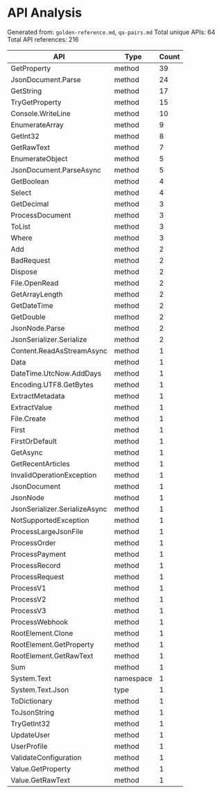 # API Analysis

Generated from: `golden-reference.md`, `qa-pairs.md`
Total unique APIs: 64
Total API references: 216

| API | Type | Count |
|-----|------|-------|
| GetProperty | method | 39 |
| JsonDocument.Parse | method | 24 |
| GetString | method | 17 |
| TryGetProperty | method | 15 |
| Console.WriteLine | method | 10 |
| EnumerateArray | method | 9 |
| GetInt32 | method | 8 |
| GetRawText | method | 7 |
| EnumerateObject | method | 5 |
| JsonDocument.ParseAsync | method | 5 |
| GetBoolean | method | 4 |
| Select | method | 4 |
| GetDecimal | method | 3 |
| ProcessDocument | method | 3 |
| ToList | method | 3 |
| Where | method | 3 |
| Add | method | 2 |
| BadRequest | method | 2 |
| Dispose | method | 2 |
| File.OpenRead | method | 2 |
| GetArrayLength | method | 2 |
| GetDateTime | method | 2 |
| GetDouble | method | 2 |
| JsonNode.Parse | method | 2 |
| JsonSerializer.Serialize | method | 2 |
| Content.ReadAsStreamAsync | method | 1 |
| Data | method | 1 |
| DateTime.UtcNow.AddDays | method | 1 |
| Encoding.UTF8.GetBytes | method | 1 |
| ExtractMetadata | method | 1 |
| ExtractValue | method | 1 |
| File.Create | method | 1 |
| First | method | 1 |
| FirstOrDefault | method | 1 |
| GetAsync | method | 1 |
| GetRecentArticles | method | 1 |
| InvalidOperationException | method | 1 |
| JsonDocument | method | 1 |
| JsonNode | method | 1 |
| JsonSerializer.SerializeAsync | method | 1 |
| NotSupportedException | method | 1 |
| ProcessLargeJsonFile | method | 1 |
| ProcessOrder | method | 1 |
| ProcessPayment | method | 1 |
| ProcessRecord | method | 1 |
| ProcessRequest | method | 1 |
| ProcessV1 | method | 1 |
| ProcessV2 | method | 1 |
| ProcessV3 | method | 1 |
| ProcessWebhook | method | 1 |
| RootElement.Clone | method | 1 |
| RootElement.GetProperty | method | 1 |
| RootElement.GetRawText | method | 1 |
| Sum | method | 1 |
| System.Text | namespace | 1 |
| System.Text.Json | type | 1 |
| ToDictionary | method | 1 |
| ToJsonString | method | 1 |
| TryGetInt32 | method | 1 |
| UpdateUser | method | 1 |
| UserProfile | method | 1 |
| ValidateConfiguration | method | 1 |
| Value.GetProperty | method | 1 |
| Value.GetRawText | method | 1 |

